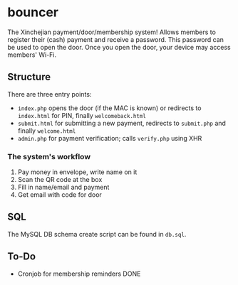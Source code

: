 # bouncer
The Xinchejian payment/door/membership system! Allows members to register their (cash) payment and receive a password.
This password can be used to open the door. Once you open the door, your device may access members' Wi-Fi.

## Structure
There are three entry points:
* `index.php` opens the door (if the MAC is known) or redirects to `index.html` for PIN, finally `welcomeback.html`
* `submit.html` for submitting a new payment, redirects to `submit.php` and finally `welcome.html`
* `admin.php` for payment verification; calls `verify.php` using XHR

### The system's workflow
1. Pay money in envelope, write name on it
1. Scan the QR code at the box
1. Fill in name/email and payment
1. Get email with code for door

## SQL
The MySQL DB schema create script can be found in `db.sql`.

## To-Do
* Cronjob for membership reminders DONE

